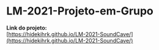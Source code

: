 # LM-2021-Projeto-em-Grupo

<b>Link do projeto:</b>
<br/>[https://hidekihrk.github.io/LM-2021-SoundCave/](https://hidekihrk.github.io/LM-2021-SoundCave/)
